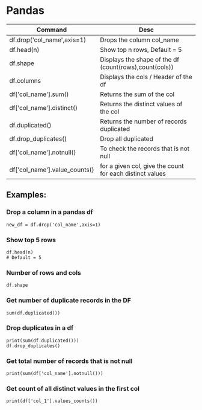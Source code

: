 # Pandas


| Command | Desc |
| ------- | ---- |
| df.drop('col_name',axis=1) | Drops the column col_name |
| df.head(n) | Show top n rows, Default = 5 |
| df.shape | Displays the shape of the df (count(rows),count(cols)) |
| df.columns | Displays the cols / Header of the df |
| df['col_name'].sum() | Returns the sum of the col |
| df['col_name'].distinct() | Returns the distinct values of the col |
| df.duplicated() | Returns the number of records duplicated |
| df.drop_duplicates() | Drop all duplicated |
| df['col_name'].notnull() |  To check the records that is not null |
| df['col_name'].value_counts() | for a given col, give the count for each distinct values |



## Examples:

### Drop a column in a pandas df
```
new_df = df.drop('col_name',axis=1)
```

### Show top 5 rows
```
df.head(n)
# Default = 5
```

### Number of rows and cols
```
df.shape
```

### Get number of duplicate records in the DF
```
sum(df.duplicated())
```

### Drop duplicates in a df
```
print(sum(df.duplicated()))
df.drop_duplicates()
```

### Get total number of records that is not null
```
print(sum(df['col_name'].notnull()))
```

### Get count of all distinct values in the first col
```
print(df['col_1'].values_counts())
```

